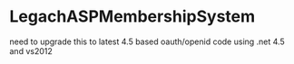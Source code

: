 LegachASPMembershipSystem
=========================

need to upgrade this to latest 4.5 based oauth/openid code using .net 4.5 and vs2012
